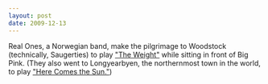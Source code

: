 ```yaml
---
layout: post
date: 2009-12-13
---  
```


Real Ones, a Norwegian band, make the pilgrimage to Woodstock (technically, Saugerties) to play ["The Weight"](https://www.youtube.com/watch?v=g-98DcWcVQg) while sitting in front of Big Pink. (They also went to Longyearbyen, the northernmost town in the world, to play ["Here Comes the Sun."](https://www.youtube.com/watch?v=ZGeP-iVUhww))

